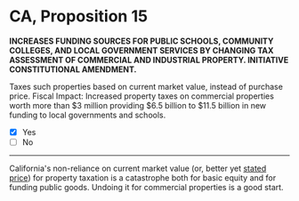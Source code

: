 # CA, Proposition 15

**INCREASES FUNDING SOURCES FOR PUBLIC SCHOOLS, COMMUNITY COLLEGES, AND LOCAL GOVERNMENT SERVICES BY CHANGING TAX ASSESSMENT OF COMMERCIAL AND INDUSTRIAL PROPERTY. INITIATIVE CONSTITUTIONAL AMENDMENT.**

Taxes such properties based on current market value, instead of purchase price. Fiscal Impact: Increased property taxes on commercial properties worth more than $3 million providing $6.5 billion to $11.5 billion in new funding to local governments and schools.

- [x] Yes
- [ ] No

---

California's non-reliance on current market value (or, better yet [stated price](https://www.interfluidity.com/v2/4911.html))
for property taxation is a catastrophe both for basic equity and for funding public goods. Undoing it for commercial properties
is a good start.